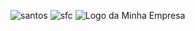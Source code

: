 
![santos](https://www.google.com/url?sa=i&url=https%3A%2F%2Fwww.youtube.com%2Fuser%2Fsantostvoficial%2Ffeatured&psig=AOvVaw0s49cp26-h_GFOVymtWfLp&ust=1709852882055000&source=images&cd=vfe&opi=89978449&ved=0CBIQjRxqFwoTCKC208Dg4IQDFQAAAAAdAAAAABAD)
<img src="https://www.google.com/url?sa=i&url=https%3A%2F%2Fwww.youtube.com%2Fuser%2Fsantostvoficial%2Ffeatured&psig=AOvVaw0s49cp26-h_GFOVymtWfLp&ust=1709852882055000&source=images&cd=vfe&opi=89978449&ved=0CBIQjRxqFwoTCKC208Dg4IQDFQAAAAAdAAAAABAD" alt="sfc">
<img src="santosfc.jpg" alt="Logo da Minha Empresa">
